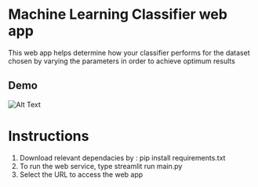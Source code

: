 # Machine Learning Classifier web app
This web app helps determine how your classifier performs for the dataset chosen by varying the parameters in order to achieve optimum results

## Demo
![Alt Text](demo.gif)

# Instructions
1. Download relevant dependacies by : pip install requirements.txt
2. To run the web service, type streamlit run  main.py
3. Select the URL to access the web app
